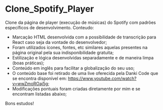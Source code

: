 # Clone_Spotify_Player

Clone da página de player (execução de músicas) do Spotify com padrões específicos de desenvolvimento.
Conteudo: 
- Marcação HTML desenvolvida com a possibilidade de transcrição para React caso seja da vontade do desenvolvedor;
- Foram utilizados ícones, fontes, etc similares aquelas presentes na página original pela sua indisponibilidade gratuita;
- Estilização e lógica desenvolvidas separadamente e de maneira limpa (boas práticas);
- Conteúdo em inglês para facilitar a globalização do seu uso; 
- O conteúdo base foi retirado de uma live oferecida pela Danki Code que se encontra disponível em: https://www.youtube.com/watch?v=wwZmoROaj5g;
- Modificações pontuais foram criadas diretamente por mim e se encontram listadas abaixo; 


Bons estudos!

